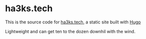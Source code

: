 # ha3ks.tech

This is the source code for [ha3ks.tech](https://ha3ks.tech), a static site built with [Hugo](https://gohugo.io/)

Lightweight and can get ten to the dozen downhil with the wind.